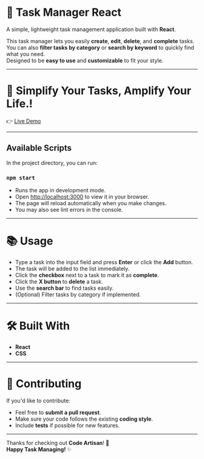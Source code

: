 # 🚀 Task Manager React

A simple, lightweight task management application built with **React**.

This task manager lets you easily **create**, **edit**, **delete**, and **complete** tasks.  
You can also **filter tasks by category** or **search by keyword** to quickly find what you need.  
Designed to be **easy to use** and **customizable** to fit your style.

---

# 🎉 Simplify Your Tasks, Amplify Your Life.!

👉 [Live Demo](https://my-task-manager-react.netlify.app/)

---


## Available Scripts

In the project directory, you can run:

### `npm start`

- Runs the app in development mode.  
- Open [http://localhost:3000](http://localhost:3000) to view it in your browser.
- The page will reload automatically when you make changes.
- You may also see lint errors in the console.

---

# 📚 Usage

- Type a task into the input field and press **Enter** or click the **Add** button.
- The task will be added to the list immediately.
- Click the **checkbox** next to a task to mark it as **complete**.
- Click the **X button** to **delete** a task.
- Use the **search bar** to find tasks easily.
- (Optional) Filter tasks by category if implemented.

---

# 🛠️ Built With

- **React**
- **CSS**

---

# 🤝 Contributing

If you'd like to contribute:

- Feel free to **submit a pull request**.
- Make sure your code follows the existing **coding style**.
- Include **tests** if possible for new features.

---

Thanks for checking out **Code Artisan**! 🚀  
**Happy Task Managing!** ✨
